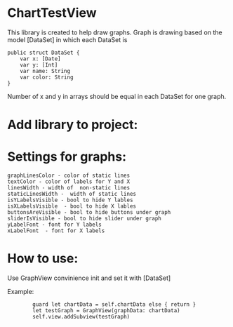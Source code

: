 # ChartTestView

This library is created to help draw graphs.
Graph is drawing based on the model [DataSet] in which each DataSet is
```
public struct DataSet {
    var x: [Date]
    var y: [Int]
    var name: String
    var color: String
}
```
Number of x and y in arrays should be equal in each DataSet for one graph.
# Add library to project: 



# Settings for graphs:
    graphLinesColor - color of static lines
    textColor - color of labels for Y and X
    linesWidth - width of  non-static lines
    staticLinesWidth -  width of static lines
    isYLabelsVisible - bool to hide Y lables
    isXLabelsVisible  - bool to hide X lables
    buttonsAreVisible - bool to hide buttons under graph
    sliderIsVisible - bool to hide slider under graph 
    yLabelFont - font for Y labels
    xLabelFont  - font for X labels
    
# How to use: 

Use  GraphView convinience init and set it with [DataSet]

Example: 
```
        guard let chartData = self.chartData else { return }
        let testGraph = GraphView(graphData: chartData)
        self.view.addSubview(testGraph)
       
 ```
 
 
